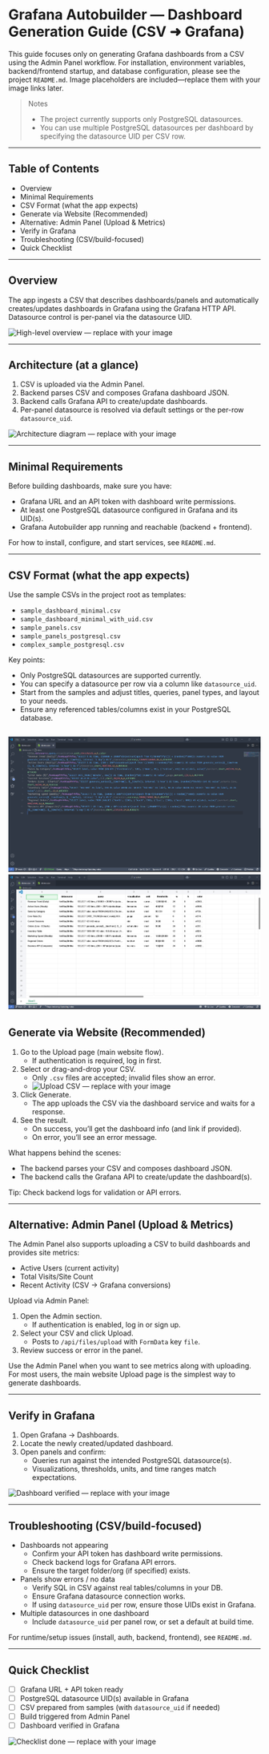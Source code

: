 # Grafana Autobuilder — Dashboard Generation Guide (CSV ➜ Grafana)

This guide focuses only on generating Grafana dashboards from a CSV using the Admin Panel workflow. For installation, environment variables, backend/frontend startup, and database configuration, please see the project `README.md`. Image placeholders are included—replace them with your image links later.

> Notes
> - The project currently supports only PostgreSQL datasources.
> - You can use multiple PostgreSQL datasources per dashboard by specifying the datasource UID per CSV row.

---

## Table of Contents
- Overview
- Minimal Requirements
- CSV Format (what the app expects)
- Generate via Website (Recommended)
- Alternative: Admin Panel (Upload & Metrics)
- Verify in Grafana
- Troubleshooting (CSV/build-focused)
- Quick Checklist

---

## Overview
The app ingests a CSV that describes dashboards/panels and automatically creates/updates dashboards in Grafana using the Grafana HTTP API. Datasource control is per-panel via the datasource UID.

![High-level overview — replace with your image](ADD_IMAGE_LINK_OVERVIEW)

---

## Architecture (at a glance)
1. CSV is uploaded via the Admin Panel.
2. Backend parses CSV and composes Grafana dashboard JSON.
3. Backend calls Grafana API to create/update dashboards.
4. Per-panel datasource is resolved via default settings or the per-row `datasource_uid`.

![Architecture diagram — replace with your image](ADD_IMAGE_LINK_ARCH)

---

## Minimal Requirements
Before building dashboards, make sure you have:
- Grafana URL and an API token with dashboard write permissions.
- At least one PostgreSQL datasource configured in Grafana and its UID(s).
- Grafana Autobuilder app running and reachable (backend + frontend).

For how to install, configure, and start services, see `README.md`.


---

## CSV Format (what the app expects)
Use the sample CSVs in the project root as templates:
- `sample_dashboard_minimal.csv`
- `sample_dashboard_minimal_with_uid.csv`
- `sample_panels.csv`
- `sample_panels_postgresql.csv`
- `complex_sample_postgresql.csv`

Key points:
- Only PostgreSQL datasources are supported currently.
- You can specify a datasource per row via a column like `datasource_uid`.
- Start from the samples and adjust titles, queries, panel types, and layout to your needs.
- Ensure any referenced tables/columns exist in your PostgreSQL database.

![CSV format concept — replace with your image](./csv.png)
![CSV format concept — replace with your image](./csv1.png)
---

## Generate via Website (Recommended)
1. Go to the Upload page (main website flow).  
   - If authentication is required, log in first.
2. Select or drag-and-drop your CSV.  
   - Only `.csv` files are accepted; invalid files show an error.  
   - ![Upload CSV — replace with your image](ADD_IMAGE_LINK_UPLOAD)
3. Click Generate.  
   - The app uploads the CSV via the dashboard service and waits for a response.
4. See the result.  
   - On success, you’ll get the dashboard info (and link if provided).  
   - On error, you’ll see an error message.

What happens behind the scenes:
- The backend parses your CSV and composes dashboard JSON.
- The backend calls the Grafana API to create/update the dashboard(s).

Tip: Check backend logs for validation or API errors.

---

## Alternative: Admin Panel (Upload & Metrics)
The Admin Panel also supports uploading a CSV to build dashboards and provides site metrics:

- Active Users (current activity)
- Total Visits/Site Count
- Recent Activity (CSV → Grafana conversions)

Upload via Admin Panel:
1. Open the Admin section.  
   - If authentication is enabled, log in or sign up.
2. Select your CSV and click Upload.  
   - Posts to `/api/files/upload` with `FormData` key `file`.
3. Review success or error in the panel.

Use the Admin Panel when you want to see metrics along with uploading. For most users, the main website Upload page is the simplest way to generate dashboards.

---

## Verify in Grafana
1. Open Grafana → Dashboards.
2. Locate the newly created/updated dashboard.
3. Open panels and confirm:
   - Queries run against the intended PostgreSQL datasource(s).
   - Visualizations, thresholds, units, and time ranges match expectations.

![Dashboard verified — replace with your image](ADD_IMAGE_LINK_VERIFY)

---

## Troubleshooting (CSV/build-focused)
- Dashboards not appearing  
  - Confirm your API token has dashboard write permissions.  
  - Check backend logs for Grafana API errors.  
  - Ensure the target folder/org (if specified) exists.
- Panels show errors / no data  
  - Verify SQL in CSV against real tables/columns in your DB.  
  - Ensure Grafana datasource connection works.  
  - If using `datasource_uid` per row, ensure those UIDs exist in Grafana.
- Multiple datasources in one dashboard  
  - Include `datasource_uid` per panel row, or set a default at build time.

For runtime/setup issues (install, auth, backend, frontend), see `README.md`.

---

## Quick Checklist
- [ ] Grafana URL + API token ready  
- [ ] PostgreSQL datasource UID(s) available in Grafana  
- [ ] CSV prepared from samples (with `datasource_uid` if needed)  
- [ ] Build triggered from Admin Panel  
- [ ] Dashboard verified in Grafana

![Checklist done — replace with your image](ADD_IMAGE_LINK_CHECKLIST)